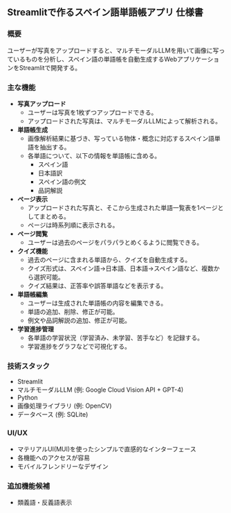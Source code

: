 ## Streamlitで作るスペイン語単語帳アプリ 仕様書

### 概要

ユーザーが写真をアップロードすると、マルチモーダルLLMを用いて画像に写っているものを分析し、スペイン語の単語帳を自動生成するWebアプリケーションをStreamlitで開発する。

### 主な機能

* **写真アップロード**
    * ユーザーは写真を1枚ずつアップロードできる。
    * アップロードされた写真は、マルチモーダルLLMによって解析される。
* **単語帳生成**
    * 画像解析結果に基づき、写っている物体・概念に対応するスペイン語単語を抽出する。
    * 各単語について、以下の情報を単語帳に含める。
        * スペイン語
        * 日本語訳
        * スペイン語の例文
        * 品詞解説
* **ページ表示**
    * アップロードされた写真と、そこから生成された単語一覧表を1ページとしてまとめる。
    * ページは時系列順に表示される。
* **ページ閲覧**
    * ユーザーは過去のページをパラパラとめくるように閲覧できる。
* **クイズ機能**
    * 過去のページに含まれる単語から、クイズを自動生成する。
    * クイズ形式は、スペイン語→日本語、日本語→スペイン語など、複数から選択可能。
    * クイズ結果は、正答率や誤答単語などを表示する。
* **単語帳編集**
    * ユーザーは生成された単語帳の内容を編集できる。
    * 単語の追加、削除、修正が可能。
    * 例文や品詞解説の追加、修正が可能。
* **学習進捗管理**
    * 各単語の学習状況（学習済み、未学習、苦手など）を記録する。
    * 学習進捗をグラフなどで可視化する。


### 技術スタック

* Streamlit
* マルチモーダルLLM (例: Google Cloud Vision API + GPT-4)
* Python
* 画像処理ライブラリ (例: OpenCV)
* データベース (例: SQLite)

### UI/UX

* マテリアルUI(MUI)を使ったシンプルで直感的なインターフェース
* 各機能へのアクセスが容易
* モバイルフレンドリーなデザイン

### 追加機能候補

* 類義語・反義語表示


